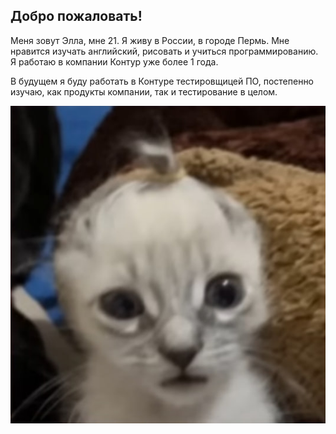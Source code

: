 ## Добро пожаловать!

Меня зовут Элла, мне 21. Я живу в России, в городе Пермь. Мне нравится изучать английский, рисовать и учиться программированию. Я работаю в компании Контур уже более 1 года.

В будущем я буду работать в Контуре тестировщицей ПО, постепенно изучаю, как продукты компании, так и тестирование в целом.

![](https://github.com/ellamolochko/aboutme/blob/main/photo_2023-09-03_19-37-00.jpg?raw=true)
